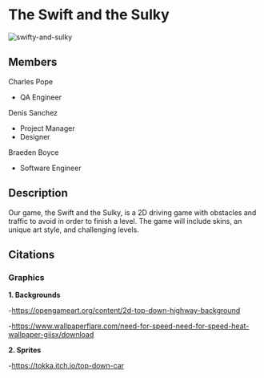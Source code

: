 # **The Swift and the Sulky**

![swifty-and-sulky](https://github.com/DenisSanchezz/PygameCarProject/assets/156366121/acccccb3-659c-4135-ad00-093fc419a110)

## **Members**

Charles Pope 
- QA Engineer

Denis Sanchez
- Project Manager
- Designer
  
Braeden Boyce
- Software Engineer

## **Description**

Our game, the Swift and the Sulky, is a 2D driving game with obstacles and traffic to avoid in order to finish a level. The game will include skins, an unique art style, and challenging levels. 

## **Citations**

### **Graphics**

**1. Backgrounds**

-https://opengameart.org/content/2d-top-down-highway-background

-https://www.wallpaperflare.com/need-for-speed-need-for-speed-heat-wallpaper-giisx/download


**2. Sprites**

-https://tokka.itch.io/top-down-car
